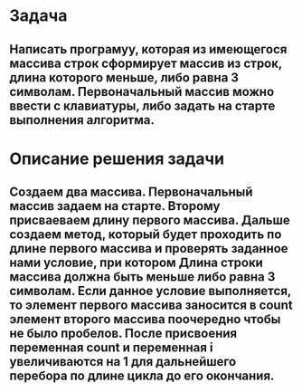 # Задача
## Написать програмуу, которая из имеющегося массива строк сформирует массив из строк, длина которого меньше, либо равна 3 символам. Первоначальный массив можно ввести с клавиатуры, либо задать на старте выполнения алгоритма.
# Описание решения задачи
## Создаем два массива. Первоначальный массив задаем на старте. Второму присваеваем длину первого массива. Дальше создаем метод, который будет проходить по длине первого массива и проверять заданное нами условие, при котором Длина строки массива должна быть меньше либо равна 3 символам. Если данное условие выполняется, то элемент первого массива заносится в count элемент второго массива поочередно чтобы не было пробелов. После присвоения переменная count  и переменная i увеличиваются на 1 для дальнейшего перебора по длине цикла до его окончания.

